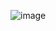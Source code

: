 ![image](https://github.com/GuineaPigUuhh/GuineaPigUuhh/assets/93527295/2a54d340-4d80-4071-a58f-8f082f9d2ea3)
